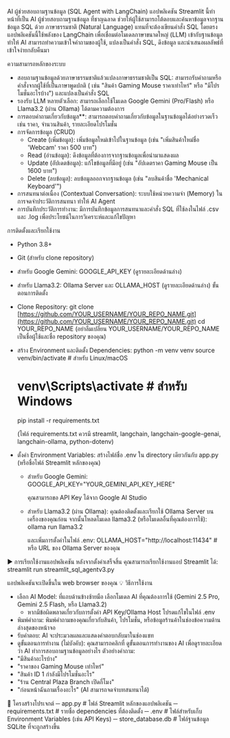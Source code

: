   AI ผู้ช่วยสอบถามฐานข้อมูล (SQL Agent with LangChain)
แอปพลิเคชัน Streamlit นี้ทำหน้าที่เป็น AI ผู้ช่วยสอบถามฐานข้อมูล ที่ชาญฉลาด ช่วยให้ผู้ใช้สามารถโต้ตอบและค้นหาข้อมูลจากฐานข้อมูล SQL ด้วย ภาษาธรรมชาติ (Natural Language) แทนที่จะต้องเขียนคำสั่ง SQL โดยตรง
แอปพลิเคชันนี้ใช้พลังของ LangChain เพื่อเชื่อมต่อโมเดลภาษาขนาดใหญ่ (LLM) เข้ากับฐานข้อมูล ทำให้ AI สามารถทำความเข้าใจคำถามของผู้ใช้, แปลงเป็นคำสั่ง SQL, ดึงข้อมูล และนำเสนอผลลัพธ์ที่เข้าใจง่ายกลับคืนมา

ความสามารถหลักของระบบ
 * สอบถามฐานข้อมูลด้วยภาษาธรรมชาติแล้วแปลงภาษาธรรมชาติเป็น SQL: สามารถรับคำถามหรือคำสั่งจากผู้ใช้ที่เป็นภาษาพูดปกติ ( เช่น "สินค้า Gaming Mouse ราคาเท่าไหร่" หรือ "มีโปรโมชั่นอะไรบ้าง") และแปลงเป็นคำสั่ง SQL
 * รองรับ LLM หลายตัวเลือก: สามารถเลือกใช้โมเดล Google Gemini (Pro/Flash) หรือ Llama3.2 (ผ่าน Ollama) ได้ตามความต้องการ
 * การตอบคำถามเกี่ยวกับข้อมูล**: สามารถตอบคำถามเกี่ยวกับข้อมูลในฐานข้อมูลได้อย่างรวดเร็ว เช่น ราคา, จำนวนสินค้า, รายละเอียดโปรโมชั่น
 * การจัดการข้อมูล (CRUD)
    * Create (เพิ่มข้อมูล): เพิ่มข้อมูลใหม่เข้าไปในฐานข้อมูล (เช่น "เพิ่มสินค้าใหม่ชื่อ 'Webcam' ราคา 500 บาท")
    * Read (อ่านข้อมูล): ดึงข้อมูลที่ต้องการจากฐานข้อมูลเพื่อนำมาแสดงผล
    * Update (อัปเดตข้อมูล): แก้ไขข้อมูลที่มีอยู่ (เช่น "อัปเดตราคา Gaming Mouse เป็น 1600 บาท")
    * Delete (ลบข้อมูล): ลบข้อมูลออกจากฐานข้อมูล (เช่น "ลบสินค้าชื่อ 'Mechanical Keyboard'")
* การสนทนาต่อเนื่อง (Contextual Conversation): ระบบใช้หน่วยความจำ (Memory) ในการจดจำประวัติการสนทนา ทำให้ AI Agent 
* การบันทึกประวัติการทำงาน: มีการบันทึกข้อมูลการสนทนาและคำสั่ง SQL ที่ใช้ลงในไฟล์ .csv และ .log เพื่อประโยชน์ในการวิเคราะห์และแก้ไขปัญหา


การติดตั้งและเรียกใช้งาน
 * Python 3.8+
 * Git (สำหรับ clone repository)
 * สำหรับ Google Gemini: GOOGLE_API_KEY (ดูรายละเอียดด้านล่าง)
 * สำหรับ Llama3.2: Ollama Server และ OLLAMA_HOST (ดูรายละเอียดด้านล่าง)
ขั้นตอนการติดตั้ง
 * Clone Repository:
    git clone [https://github.com/YOUR_USERNAME/YOUR_REPO_NAME.git](https://github.com/YOUR_USERNAME/YOUR_REPO_NAME.git)
    cd YOUR_REPO_NAME
    (อย่าลืมเปลี่ยน YOUR_USERNAME/YOUR_REPO_NAME เป็นชื่อผู้ใช้และชื่อ repository ของคุณ)
 * สร้าง Environment และติดตั้ง Dependencies:
   python -m venv venv
   source venv/bin/activate  # สำหรับ Linux/macOS
   # venv\Scripts\activate    # สำหรับ Windows
   pip install -r requirements.txt

   (ไฟล์ requirements.txt ควรมี streamlit, langchain, langchain-google-genai, langchain-ollama, python-dotenv)
 * ตั้งค่า Environment Variables:
   สร้างไฟล์ชื่อ .env ใน directory เดียวกันกับ app.py (หรือชื่อไฟล์ Streamlit หลักของคุณ)
   * สำหรับ Google Gemini:
     GOOGLE_API_KEY="YOUR_GEMINI_API_KEY_HERE"

     คุณสามารถขอ API Key ได้จาก Google AI Studio
   * สำหรับ Llama3.2 (ผ่าน Ollama):
     คุณต้องติดตั้งและเรียกใช้ Ollama Server บนเครื่องของคุณก่อน จากนั้นโหลดโมเดล llama3.2 (หรือโมเดลอื่นที่คุณต้องการใช้):
     ollama run llama3.2

     และเพิ่มการตั้งค่าในไฟล์ .env:
     OLLAMA_HOST="http://localhost:11434" # หรือ URL ของ Ollama Server ของคุณ

▶️ การเรียกใช้งานแอปพลิเคชัน
หลังจากตั้งค่าเสร็จสิ้น คุณสามารถเรียกใช้งานแอป Streamlit ได้:
streamlit run streamlit_sql_agentv3.py

แอปพลิเคชันจะเปิดขึ้นใน web browser ของคุณ
💡 วิธีการใช้งาน
 * เลือก AI Model: ที่แถบด้านข้างซ้ายมือ เลือกโมเดล AI ที่คุณต้องการใช้ (Gemini 2.5 Pro, Gemini 2.5 Flash, หรือ Llama3.2)
   * หากมีข้อผิดพลาดเกี่ยวกับการตั้งค่า API Key/Ollama Host โปรดแก้ไขในไฟล์ .env
 * พิมพ์คำถาม: พิมพ์คำถามของคุณเกี่ยวกับสินค้า, โปรโมชั่น, หรือข้อมูลร้านค้าในช่องข้อความด้านล่างสุดของหน้าจอ
 * รับคำตอบ: AI จะประมวลผลและแสดงคำตอบกลับมาในช่องแชท
 * ดูขั้นตอนการทำงาน (ไม่บังคับ): คุณสามารถคลิกที่ ดูขั้นตอนการทำงานของ AI เพื่อดูรายละเอียดว่า AI ทำการสอบถามฐานข้อมูลอย่างไร
ตัวอย่างคำถาม:
 * "มีสินค้าอะไรบ้าง"
 * "ราคาของ Gaming Mouse เท่าไหร่"
 * "สินค้า ID 1 กำลังมีโปรโมชั่นอะไร"
 * "ร้าน Central Plaza Branch เปิดกี่โมง"
 * "ก่อนหน้าฉันถามเรื่องอะไร" (AI สามารถจดจำบทสนทนาได้)

📁 โครงสร้างโปรเจกต์
    ─ app.py             # ไฟล์ Streamlit หลักของแอปพลิเคชัน
    ─ requirements.txt   # รายชื่อ dependencies ที่ต้องติดตั้ง
    ─ .env               # ไฟล์สำหรับเก็บ Environment Variables (เช่น API Keys)
    ─ store_database.db  # ไฟล์ฐานข้อมูล SQLite ที่จะถูกสร้างขึ้น


